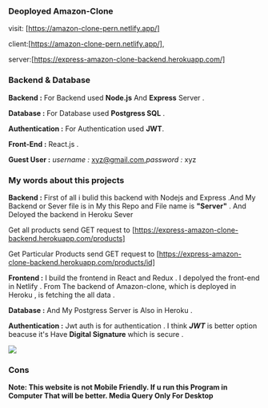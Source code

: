 

### Deoployed Amazon-Clone
visit: [https://amazon-clone-pern.netlify.app/]

client:[https://amazon-clone-pern.netlify.app/],

server:[https://express-amazon-clone-backend.herokuapp.com/]

### Backend & Database

**Backend :** For Backend used **Node.js** And **Express** Server .

**Database :** For Database used **Postgress SQL** .

**Authentication :** For Authentication used **JWT**.

**Front-End :** React.js .

**Guest User :** *username :* xyz@gmail.com,*password :* xyz


### My words about this projects
**Backend :** First of all i bulid this backend with Nodejs and Express .And My Backend or Sever file is in My this Repo and File name is **"Server"**  . And Deloyed the backend in Heroku Sever 

Get all products send GET request to [https://express-amazon-clone-backend.herokuapp.com/products]

Get Particular Products send GET request to [https://express-amazon-clone-backend.herokuapp.com/products/id]

**Frontend :** I build the frontend in React and Redux . I depolyed the front-end in Netlify . From The backend of Amazon-clone, which is deployed in Heroku , is fetching the all data . 

**Database :** And My Postgress Server is Also in Heroku .

**Authentication :** Jwt auth is for authentication . I think ***JWT*** is better option beacuse it's Have **Digital Signature** which is secure .


 <img src="readme/pern-amazon-clone.png"/>

### Cons
 **Note: This website is not Mobile Friendly. If u run this Program in Computer That will be better. Media Query Only For Desktop**
 


